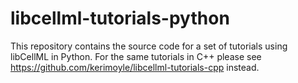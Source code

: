 # libcellml-tutorials-python

This repository contains the source code for a set of tutorials using libCellML in Python.  For the same tutorials in 
C++ please see https://github.com/kerimoyle/libcellml-tutorials-cpp instead.
